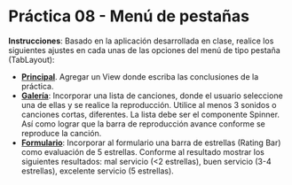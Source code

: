 # Práctica 08 - Menú de pestañas

**Instrucciones**: Basado en la aplicación desarrollada en clase, realice los siguientes ajustes en cada unas de las opciones del menú de tipo pestaña (TabLayout):  
* **<u>Principal</u>**. Agregar un View donde escriba las conclusiones de la práctica.
* **<u>Galería</u>**: Incorporar una lista de canciones, donde el usuario seleccione una de ellas y se realice la reproducción. Utilice al menos 3 sonidos o canciones cortas, diferentes. La lista debe ser el componente Spinner. Así como lograr que la barra de reproducción avance conforme se reproduce la canción.
* **<u>Formulario</u>**: Incorporar al formulario una barra de estrellas (Rating Bar) como evaluación de 5 estrellas. Conforme al resultado mostrar los siguientes resultados: mal servicio (<2 estrellas), buen servicio (3-4 estrellas), excelente servicio (5 estrellas).
